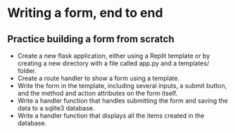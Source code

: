 # Writing a form, end to end
## Practice building a form from scratch

* Create a new flask application, either using a Replit template or by creating a new directory with a file called app.py and a templates/ folder.
* Create a route handler to show a form using a template.
* Write the form in the template, including several inputs, a submit button, and the method and action attributes on the form itself.
* Write a handler function that handles submitting the form and saving the data to a sqlite3 database.
* Write a handler function that displays all the items created in the database.